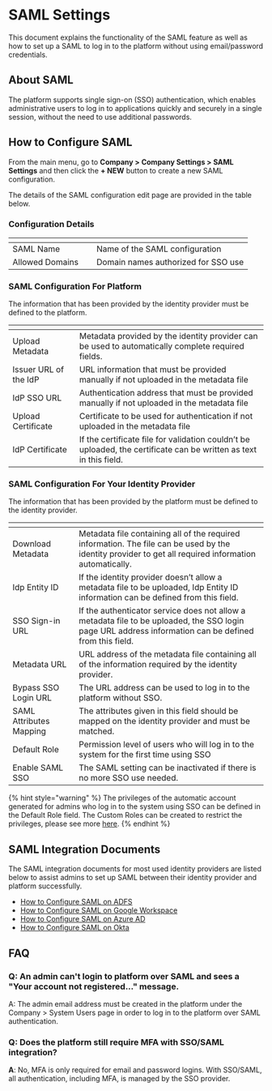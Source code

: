 # SAML Settings

This document explains the functionality of the SAML feature as well as how to set up a SAML to log in to the platform without using email/password credentials.

## About SAML

The platform supports single sign-on (SSO) authentication, which enables administrative users to log in to applications quickly and securely in a single session, without the need to use additional passwords.

## How to Configure SAML

From the main menu, go to **Company > Company Settings > SAML Settings** and then click the **+ NEW** button to create a new SAML configuration.&#x20;

The details of the SAML configuration edit page are provided in the table below.

### Configuration Details

<table><thead><tr><th width="150"></th><th></th></tr></thead><tbody><tr><td>SAML Name</td><td>Name of the SAML configuration</td></tr><tr><td>Allowed Domains</td><td>Domain names authorized for SSO use</td></tr></tbody></table>

### SAML Configuration For Platform

The information that has been provided by the identity provider must be defined to the platform.

<table><thead><tr><th width="150"></th><th width="582.1428571428571"></th></tr></thead><tbody><tr><td>Upload Metadata</td><td>Metadata provided by the identity provider can be used to automatically complete required fields.</td></tr><tr><td>Issuer URL of the IdP</td><td>URL information that must be provided manually if not uploaded in the metadata file</td></tr><tr><td>IdP SSO URL</td><td>Authentication address that must be provided manually if not uploaded in the metadata file</td></tr><tr><td>Upload Certificate</td><td>Certificate to be used for authentication if not uploaded in the metadata file</td></tr><tr><td>IdP Certificate</td><td>If the certificate file for validation couldn’t be uploaded, the certificate can be written as text in this field.</td></tr></tbody></table>

### SAML Configuration For Your Identity Provider

The information that has been provided by the platform must be defined to the identity provider.

<table><thead><tr><th width="150"></th><th width="582.1428571428571"></th></tr></thead><tbody><tr><td>Download Metadata</td><td>Metadata file containing all of the required information. The file can be used by the identity provider to get all required information automatically.</td></tr><tr><td>Idp Entity ID</td><td>If the identity provider doesn’t allow a metadata file to be uploaded, Idp Entity ID information can be defined from this field.</td></tr><tr><td>SSO Sign-in URL</td><td>If the authenticator service does not allow a metadata file to be uploaded, the SSO login page URL address information can be defined from this field.</td></tr><tr><td>Metadata URL</td><td>URL address of the metadata file containing all of the information required by the identity provider.</td></tr><tr><td>Bypass SSO Login URL</td><td>The URL address can be used to log in to the platform without SSO.</td></tr><tr><td>SAML Attributes Mapping</td><td>The attributes given in this field should be mapped on the identity provider and must be matched.</td></tr><tr><td>Default Role</td><td>Permission level of users who will log in to the system for the first time using SSO</td></tr><tr><td>Enable SAML SSO</td><td>The SAML setting can be inactivated if there is no more SSO use needed.</td></tr></tbody></table>

{% hint style="warning" %}
The privileges of the automatic account generated for admins who log in to the system using SSO can be defined in the Default Role field. The Custom Roles can be created to restrict the privileges, please see more [here](../../system-users/user-roles.md).
{% endhint %}

## SAML Integration Documents

The SAML integration documents for most used identity providers are listed below to assist admins to set up SAML between their identity provider and platform successfully.

* [How to Configure SAML on ADFS](how-to-configure-saml-on-adfs.md)
* [How to Configure SAML on Google Workspace](how-to-configure-saml-on-google-workspace.md)
* [How to Configure SAML on Azure AD](how-to-configure-saml-on-azure-ad.md)
* [How to Configure SAML on Okta](how-to-configure-saml-on-okta.md)

## FAQ

### Q: An admin can't login to platform over SAML and sees a "Your account not registered..." message.

A: The admin email address must be created in the platform under the Company > System Users page in order to log in to the platform over SAML authentication.

### Q: Does the platform still require MFA with SSO/SAML integration?

**A**: No, MFA is only required for email and password logins. With SSO/SAML, all authentication, including MFA, is managed by the SSO provider.
